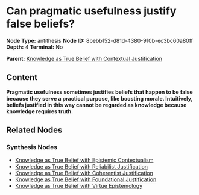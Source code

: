 # Can pragmatic usefulness justify false beliefs?

**Node Type:** antithesis
**Node ID:** 8bebb152-d81d-4380-910b-ec3bc60a80ff
**Depth:** 4
**Terminal:** No

**Parent:** [Knowledge as True Belief with Contextual Justification](knowledge-as-true-belief-with-contextual-justification-synthesis-ee33234f-d114-4b84-b6ce-b9aeee9dd76f.md)

## Content

**Pragmatic usefulness sometimes justifies beliefs that happen to be false because they serve a practical purpose, like boosting morale. Intuitively, beliefs justified in this way cannot be regarded as knowledge because knowledge requires truth.**

## Related Nodes

### Synthesis Nodes

- [Knowledge as True Belief with Epistemic Contextualism](knowledge-as-true-belief-with-epistemic-contextualism-synthesis-7bed9f11-afd7-4cd9-a6ed-ad49439627e4.md)
- [Knowledge as True Belief with Reliabilist Justification](knowledge-as-true-belief-with-reliabilist-justification-synthesis-fc44298d-97d4-4e71-a11e-7d8156691474.md)
- [Knowledge as True Belief with Coherentist Justification](knowledge-as-true-belief-with-coherentist-justification-synthesis-8e886210-b36f-4dfe-8a34-5fb557ba4c9d.md)
- [Knowledge as True Belief with Foundational Justification](knowledge-as-true-belief-with-foundational-justification-synthesis-5aa9c537-8860-43cb-ad15-d0032901823d.md)
- [Knowledge as True Belief with Virtue Epistemology](knowledge-as-true-belief-with-virtue-epistemology-synthesis-439fb0da-5000-4fee-b267-f5e0a6fec497.md)
